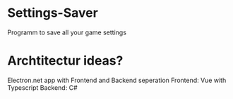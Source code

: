# Settings-Saver
Programm to save all your game settings

# Archtitectur ideas?
Electron.net app with Frontend and Backend seperation
Frontend: Vue with Typescript
Backend: C#
